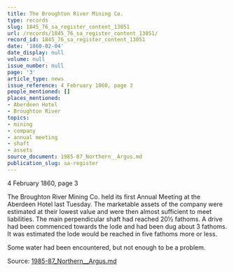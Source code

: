 ```yaml
---
title: The Broughton River Mining Co.
type: records
slug: 1845_76_sa_register_content_13051
url: /records/1845_76_sa_register_content_13051/
record_id: 1845_76_sa_register_content_13051
date: '1860-02-04'
date_display: null
volume: null
issue_number: null
page: '3'
article_type: news
issue_reference: 4 February 1860, page 3
people_mentioned: []
places_mentioned:
- Aberdeen Hotel
- Broughton River
topics:
- mining
- company
- annual meeting
- shaft
- assets
source_document: 1985-87_Northern__Argus.md
publication_slug: sa-register
---
```


4 February 1860, page 3

The Broughton River Mining Co. held its first Annual Meeting at the Aberdeen Hotel last Tuesday.  The marketable assets of the company were estimated at their lowest value and were then almost sufficient to meet liabilities.  The main perpendicular shaft had reached 20½ fathoms.  A drive had been commenced towards the lode and had been dug about 3 fathoms.  It was estimated the lode would be reached in five fathoms more or less.

Some water had been encountered, but not enough to be a problem.

Source: [1985-87_Northern__Argus.md](/downloads/markdown/1985-87_Northern__Argus.md)
